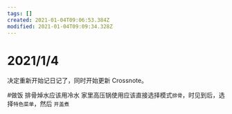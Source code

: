 ```yaml
---
tags: []
created: 2021-01-04T09:06:53.384Z
modified: 2021-01-04T09:09:34.328Z
---
```

# 2021/1/4

决定重新开始记日记了，同时开始更新 Crossnote。

#做饭
排骨焯水应该用冷水
家里高压锅使用应该直接选择模式`排骨`，时见到后，选择`特色菜单`，然后 `开盖煮`

